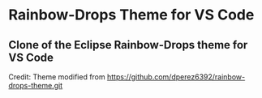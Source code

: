 # Rainbow-Drops Theme for VS Code
## Clone of the Eclipse Rainbow-Drops theme for VS Code

Credit: Theme modified from https://github.com/dperez6392/rainbow-drops-theme.git
